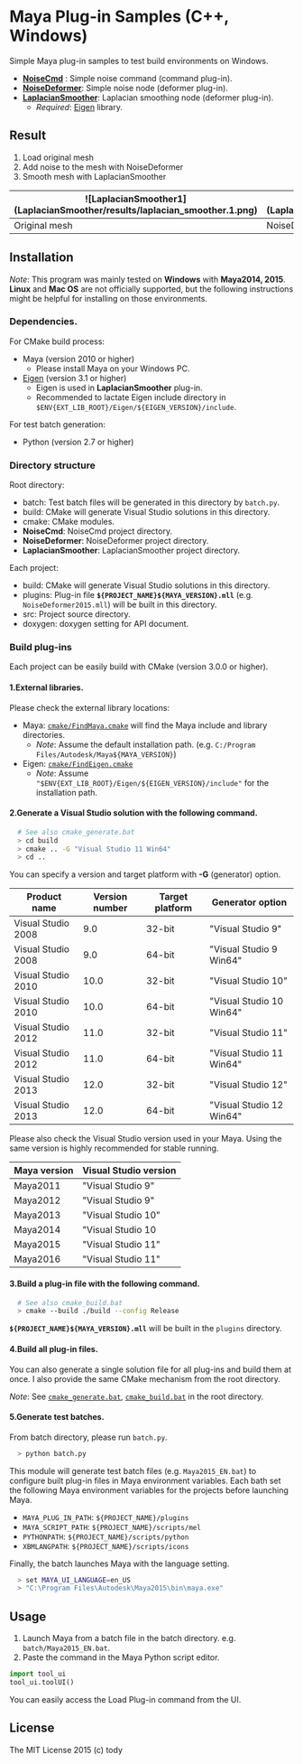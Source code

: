 
Maya Plug-in Samples (C++, Windows)
====

Simple Maya plug-in samples to test build environments on Windows.

* [**NoiseCmd**](NoiseCmd) : Simple noise command (command plug-in).
* [**NoiseDeformer**](NoiseDeformer): Simple noise node (deformer plug-in).
* [**LaplacianSmoother**](LaplacianSmoother): Laplacian smoothing node (deformer plug-in).
    - *Required*: [Eigen](http://eigen.tuxfamily.org/index.php?title=Main_Page) library.

## Result
1. Load original mesh
2. Add noise to the mesh with NoiseDeformer
3. Smooth mesh with LaplacianSmoother

| ![LaplacianSmoother1] (LaplacianSmoother/results/laplacian_smoother.1.png) | ![LaplacianSmoother2] (LaplacianSmoother/results/laplacian_smoother.2.png) | ![LaplacianSmoother3] (LaplacianSmoother/results/laplacian_smoother.3.png) |![LaplacianSmoother4] (LaplacianSmoother/results/laplacian_smoother.4.png) |
|-------------------------|-----------------|-----------------|----------------|
| Original mesh   | NoiseDeformer  | LaplacianSmoother (weak smoothing)  |LaplacianSmoother (strong smoothing)  |

## Installation

*Note*: This program was mainly tested on **Windows** with **Maya2014, 2015**.
**Linux** and **Mac OS** are not officially supported,
but the following instructions might be helpful for installing on those environments.

### Dependencies.
For CMake build process:

* Maya (version 2010 or higher)
    - Please install Maya on your Windows PC.
* [Eigen](http://eigen.tuxfamily.org/index.php?title=Main_Page) (version 3.1 or higher)
    - Eigen is used in **LaplacianSmoother** plug-in.
    - Recommended to lactate Eigen include directory in `$ENV{EXT_LIB_ROOT}/Eigen/${EIGEN_VERSION}/include`.

For test batch generation:

* Python (version 2.7 or higher)

### Directory structure

Root directory:
* batch: Test batch files will be generated in this directory by `batch.py`.
* build: CMake will generate Visual Studio solutions in this directory.
* cmake: CMake modules.
* **NoiseCmd**: NoiseCmd project directory.
* **NoiseDeformer**: NoiseDeformer project directory.
* **LaplacianSmoother**: LaplacianSmoother project directory.

Each project:

* build: CMake will generate Visual Studio solutions in this directory.
* plugins: Plug-in file **`${PROJECT_NAME}${MAYA_VERSION}.mll`** (e.g. `NoiseDeformer2015.mll`) will be built in this directory.
* src: Project source directory.
* doxygen: doxygen setting for API document.

### Build plug-ins

Each project can be easily build with CMake (version 3.0.0 or higher).

#### 1.External libraries.
Please check the external library locations:

* Maya: [`cmake/FindMaya.cmake`](cmake/FindMaya.cmake) will find the Maya include and library directories.
    - *Note*: Assume the default installation path. (e.g. `C:/Program Files/Autodesk/Maya${MAYA_VERSION}`)
* Eigen: [`cmake/FindEigen.cmake`](cmake/FindEigen.cmake)
    - *Note*: Assume `"$ENV{EXT_LIB_ROOT}/Eigen/${EIGEN_VERSION}/include"` for the installation path.

#### 2.Generate a Visual Studio solution with the following command.

``` bash
  # See also cmake_generate.bat
  > cd build
  > cmake .. -G "Visual Studio 11 Win64"
  > cd ..
```

You can specify a version and target platform with **-G** (generator) option.

|Product name  |Version number | Target platform | Generator option |
|--------------|---------------|-----------------|-----------------|
|Visual Studio 2008| 9.0       | 32-bit     | "Visual Studio 9" |
|Visual Studio 2008| 9.0       | 64-bit     | "Visual Studio 9 Win64"|
|Visual Studio 2010| 10.0       | 32-bit     | "Visual Studio 10" |
|Visual Studio 2010| 10.0       | 64-bit     | "Visual Studio 10 Win64"|
|Visual Studio 2012| 11.0       | 32-bit     | "Visual Studio 11" |
|Visual Studio 2012| 11.0       | 64-bit     | "Visual Studio 11 Win64"|
|Visual Studio 2013| 12.0       | 32-bit     | "Visual Studio 12" |
|Visual Studio 2013| 12.0       | 64-bit     | "Visual Studio 12 Win64"|

Please also check the Visual Studio version used in your Maya.
Using the same version is highly recommended for stable running.

|Maya version |Visual Studio version |
|--------------|---------------|
|Maya2011      | "Visual Studio 9"|
|Maya2012      | "Visual Studio 9"|
|Maya2013      | "Visual Studio 10"|
|Maya2014      | "Visual Studio 10|
|Maya2015      | "Visual Studio 11"|
|Maya2016      | "Visual Studio 11"|

#### 3.Build a plug-in file with the following command.

``` bash
  # See also cmake_build.bat
  > cmake --build ./build --config Release
```

**`${PROJECT_NAME}${MAYA_VERSION}.mll`** will be built in the `plugins` directory.

#### 4.Build all plug-in files.

You can also generate a single solution file for all plug-ins and build them at once.
I also provide the same CMake mechanism from the root directory.

*Note*: See [`cmake_generate.bat`](./cmake_generate.bat), [`cmake_build.bat`](cmake_build.bat) in the root directory.

#### 5.Generate test batches.

From batch directory, please run `batch.py`.

``` bash
  > python batch.py
```

This module will generate test batch files (e.g. `Maya2015_EN.bat`) to configure built plug-in files in Maya environment variables.
Each bath set the following Maya environment variables for the projects before launching Maya.

* `MAYA_PLUG_IN_PATH`: `${PROJECT_NAME}/plugins`
* `MAYA_SCRIPT_PATH`: `${PROJECT_NAME}/scripts/mel`
* `PYTHONPATH`: `${PROJECT_NAME}/scripts/python`
* `XBMLANGPATH`: `${PROJECT_NAME}/scripts/icons`

Finally, the batch launches Maya with the language setting.

``` bash
  > set MAYA_UI_LANGUAGE=en_US
  > "C:\Program Files\Autodesk\Maya2015\bin\maya.exe"
```

## Usage

1. Launch Maya from a batch file in the batch directory. e.g. `batch/Maya2015_EN.bat`.
2. Paste the command in the Maya Python script editor.

``` python
import tool_ui
tool_ui.toolUI()
```

You can easily access the Load Plug-in command from the UI.

## License

The MIT License 2015 (c) tody